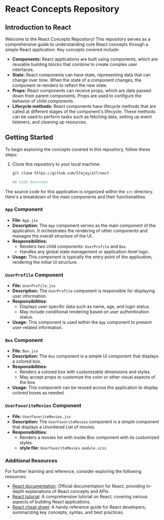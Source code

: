 # React Concepts Repository

## Introduction to React

Welcome to the React Concepts Repository! This repository serves as a comprehensive guide to understanding core React concepts through a simple React application. Key concepts covered include:

- **Components:** React applications are built using components, which are reusable building blocks that combine to create complex user interfaces.
- **State:** React components can have state, representing data that can change over time. When the state of a component changes, the component re-renders to reflect the new state.
- **Props:** React components can receive props, which are data passed down from parent components. Props are used to configure the behavior of child components.
- **Lifecycle methods:** React components have lifecycle methods that are called at different stages of the component's lifecycle. These methods can be used to perform tasks such as fetching data, setting up event listeners, and cleaning up resources.

## Getting Started

To begin exploring the concepts covered in this repository, follow these steps:

1. Clone this repository to your local machine:

   ```bash
   git clone https://github.com/57ajay/allreact

   ## Code Overview

The source code for this application is organized within the `src` directory. Here's a breakdown of the main components and their functionalities:

### `App` Component

- **File:** `App.jsx`
- **Description:** The `App` component serves as the main component of the application. It orchestrates the rendering of other components and manages the overall structure of the UI.
- **Responsibilities:**
  - Renders two child components: `UserProfile` and `Box`.
  - Handles any global state management or application-level logic.
- **Usage:** This component is typically the entry point of the application, rendering the initial UI structure.

### `UserProfile` Component

- **File:** `UserProfile.jsx`
- **Description:** The `UserProfile` component is responsible for displaying user information.
- **Responsibilities:**
  - Displays user-specific data such as name, age, and login status.
  - May include conditional rendering based on user authentication status.
- **Usage:** This component is used within the `App` component to present user-related information.

### `Box` Component

- **File:** `Box.jsx`
- **Description:** The `Box` component is a simple UI component that displays a colored box.
- **Responsibilities:**
  - Renders a colored box with customizable dimensions and styles.
  - May accept props to customize the color or other visual aspects of the box.
- **Usage:** This component can be reused across the application to display colored boxes as needed.

### `UserFavoriteMovies` Component

- **File:** `UserFavoriteMovies.jsx`
- **Description:** The `UserFavoriteMovies` component is a simple component that displays a Unordered List of movies.
- **Responsibilities:**
  - Renders a movies list with inside Box component with its customized styles.
  - **style file:** `UserFavoriteMovies.module.scss`

### Additional Resources

For further learning and reference, consider exploring the following resources:

- [React documentation](https://reactjs.org/): Official documentation for React, providing in-depth explanations of React concepts and APIs.
- [React tutorial](https://www.tutorialspoint.com/reactjs/): A comprehensive tutorial on React, covering various aspects of building React applications.
- [React cheat sheet](https://reactcheatsheet.com/): A handy reference guide for React developers, summarizing key concepts, syntax, and best practices.